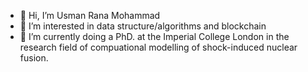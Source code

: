 - 👋 Hi, I’m Usman Rana Mohammad
- 👀 I’m interested in data structure/algorithms and blockchain
- 🌱 I’m currently doing a PhD. at the Imperial College London in the research field of compuational modelling of shock-induced nuclear fusion.
<!---
Rana-ICL/Rana-ICL is a ✨ special ✨ repository because its `README.md` (this file) appears on your GitHub profile.
You can click the Preview link to take a look at your changes.
--->
